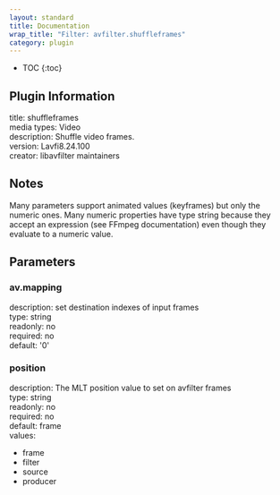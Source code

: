 ```yaml
---
layout: standard
title: Documentation
wrap_title: "Filter: avfilter.shuffleframes"
category: plugin
---
```

* TOC
{:toc}

## Plugin Information

title: shuffleframes  
media types:
Video  
description: Shuffle video frames.  
version: Lavfi8.24.100  
creator: libavfilter maintainers  

## Notes

Many parameters support animated values (keyframes) but only the numeric ones. Many numeric properties have type string because they accept an expression (see FFmpeg documentation) even though they evaluate to a numeric value.

## Parameters

### av.mapping

  
description:
set destination indexes of input frames  
type: string  
readonly: no  
required: no  
default: '0'  

### position

  
description:
The MLT position value to set on avfilter frames  
type: string  
readonly: no  
required: no  
default: frame  
values:  

* frame
* filter
* source
* producer


